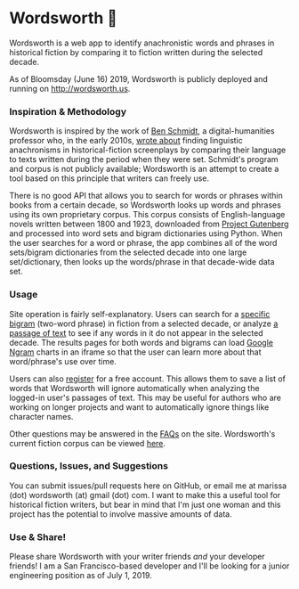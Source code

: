 # Wordsworth 📜

Wordsworth is a web app to identify anachronistic words and phrases in historical fiction by comparing it to fiction written during the selected decade.

As of Bloomsday (June 16) 2019, Wordsworth is publicly deployed and running on http://wordsworth.us.

### Inspiration & Methodology

Wordsworth is inspired by the work of [Ben Schmidt](benschmidt.org), a digital-humanities professor who, in the early 2010s, [wrote about](https://www.theatlantic.com/entertainment/archive/2013/01/did-anyone-say-racial-equality-in-1865-the-language-of-i-lincoln-i/266990/) finding linguistic anachronisms in historical-fiction screenplays by comparing their language to texts written during the period when they were set. Schmidt's program and corpus is not publicly available; Wordsworth is an attempt to create a tool based on this principle that writers can freely use.

There is no good API that allows you to search for words or phrases within books from a certain decade, so Wordsworth looks up words and phrases using its own proprietary corpus. This corpus consists of English-language novels written between 1800 and 1923, downloaded from [Project Gutenberg](gutenberg.org) and processed into word sets and bigram dictionaries using Python. When the user searches for a word or phrase, the app combines all of the word sets/bigram dictionaries from the selected decade into one large set/dictionary, then looks up the words/phrase in that decade-wide data set.

### Usage

Site operation is fairly self-explanatory. Users can search for a [specific bigram](http://www.wordsworth.us/bigram-search) (two-word phrase) in fiction from a selected decade, or analyze [a passage of text](http://www.wordsworth.us/word-search) to see if any words in it do not appear in the selected decade. The results pages for both words and bigrams can load [Google Ngram](https://books.google.com/ngrams) charts in an iframe so that the user can learn more about that word/phrase's use over time.

Users can also [register](http://www.wordsworth.us/register) for a free account. This allows them to save a list of words that Wordsworth will ignore automatically when analyzing the logged-in user's passages of text. This may be useful for authors who are working on longer projects and want to automatically ignore things like character names.

Other questions may be answered in the [FAQs](http://www.wordsworth.us/faqs) on the site. Wordsworth's current fiction corpus can be viewed [here](http://www.wordsworth.us/corpus).

### Questions, Issues, and Suggestions

You can submit issues/pull requests here on GitHub, or email me at marissa (dot) wordsworth (at) gmail (dot) com. I want to make this a useful tool for historical fiction writers, but bear in mind that I'm just one woman and this project has the potential to involve massive amounts of data.

### Use & Share!

Please share Wordsworth with your writer friends _and_ your developer friends! I am a San Francisco-based developer and I'll be looking for a junior engineering position as of July 1, 2019.
